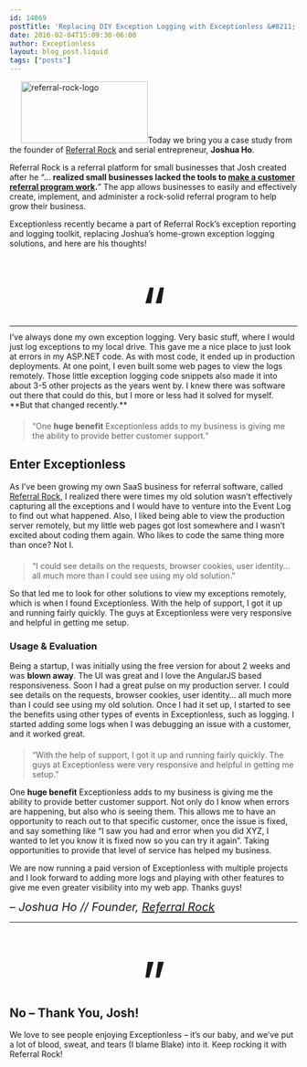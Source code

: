 ```yaml
---
id: 14069
postTitle: 'Replacing DIY Exception Logging with Exceptionless &#8211; Case Study'
date: 2016-02-04T15:09:30-06:00
author: Exceptionless
layout: blog_post.liquid
tags: ["posts"]
---
```

<a href="https://referralrock.com" rel="attachment wp-att-14073" target="_blank"><img loading="lazy" class="alignright size-full wp-image-14073" style="margin-left: 20px;" src="http://exceptionless.com/assets/referral-rock-logo.png" alt="referral-rock-logo" width="222" height="108" data-id="14073" /></a>Today we bring you a case study from the founder of <a href="https://referralrock.com" target="_blank">Referral Rock</a> and serial entrepreneur, **Joshua Ho**.

Referral Rock is a referral platform for small businesses that Josh created after he &#8220;&#8230; **realized small businesses lacked the tools to <a href="https://referralrock.com/blog/referral-programs-101-everything-you-need-to-build-a-referral-marketing-program/" target="_blank">make a customer referral program work</a>.**&#8221; The app allows businesses to easily and effectively create, implement, and administer a rock-solid referral program to help grow their business.

Exceptionless recently became a part of Referral Rock&#8217;s exception reporting and logging toolkit, replacing Joshua&#8217;s home-grown exception logging solutions, and here are his thoughts!

<!--more-->

<p style="text-align: center;margin-top: 45px;margin-bottom: -40px;">
  <span style="font-size:100px">&#8220;</span>
</p>

<hr style="margin: 10px 0;" />
I&#8217;ve always done my own exception logging. Very basic stuff, where I would just log exceptions to my local drive. This gave me a nice place to just look at errors in my ASP.NET code. As with most code, it ended up in production deployments. At one point, I even built some web pages to view the logs remotely. Those little exception logging code snippets also made it into about 3-5 other projects as the years went by. I knew there was software out there that could do this, but I more or less had it solved for myself. 
**But that changed recently.**</p> 

<blockquote style="margin-top:20px;">
  <p>
    &#8220;One <strong>huge benefit</strong> Exceptionless adds to my business is giving me the ability to provide better customer support.&#8221;
  </p>
</blockquote>

## Enter Exceptionless

As I&#8217;ve been growing my own SaaS business for referral software, called <a href="https://referralrock.com/" target="_blank">Referral Rock</a>, I realized there were times my old solution wasn&#8217;t effectively capturing all the exceptions and I would have to venture into the Event Log to find out what happened. Also, I liked being able to view the production server remotely, but my little web pages got lost somewhere and I wasn&#8217;t excited about coding them again. Who likes to code the same thing more than once? Not I.

<blockquote style="margin-top:20px;">
  <p>
    &#8220;I could see details on the requests, browser cookies, user identity&#8230; all much more than I could see using my old solution.&#8221;
  </p>
</blockquote>

So that led me to look for other solutions to view my exceptions remotely, which is when I found Exceptionless. With the help of support, I got it up and running fairly quickly. The guys at Exceptionless were very responsive and helpful in getting me setup.

### Usage & Evaluation

Being a startup, I was initially using the free version for about 2 weeks and was **blown away**. The UI was great and I love the AngularJS based responsiveness. Soon I had a great pulse on my production server. I could see details on the requests, browser cookies, user identity&#8230; all much more than I could see using my old solution. Once I had it set up, I started to see the benefits using other types of events in Exceptionless, such as logging. I started adding some logs when I was debugging an issue with a customer, and it worked great.

<blockquote style="margin-top:20px;">
  <p>
    &#8220;With the help of support, I got it up and running fairly quickly. The guys at Exceptionless were very responsive and helpful in getting me setup.&#8221;
  </p>
</blockquote>

One **huge benefit** Exceptionless adds to my business is giving me the ability to provide better customer support. Not only do I know when errors are happening, but also who is seeing them. This allows me to have an opportunity to reach out to that specific customer, once the issue is fixed, and say something like &#8220;I saw you had and error when you did XYZ, I wanted to let you know it is fixed now so you can try it again&#8221;. Taking opportunities to provide that level of service has helped my business.

We are now running a paid version of Exceptionless with multiple projects and I look forward to adding more logs and playing with other features to give me even greater visibility into my web app. Thanks guys!

<span style="font-size:20px;"><i>&#8211; Joshua Ho // Founder, <a href="https://referralrock.com" target="_blank">Referral Rock</a></i></span>

<hr style="margin: 10px 0;" />

<p style="text-align: center;margin-top: 45px;margin-bottom: -50px;">
  <span style="font-size:100px">&rdquo;</span>
</p>

## No &#8211; Thank You, Josh!

We love to see people enjoying Exceptionless &#8211; it&#8217;s our baby, and we&#8217;ve put a lot of blood, sweat, and tears (I blame Blake) into it. Keep rocking it with Referral Rock!
